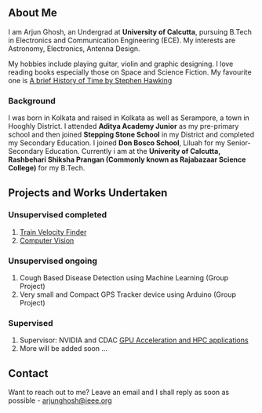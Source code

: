 ## About Me

I am Arjun Ghosh, an Undergrad at **University of Calcutta**, pursuing B.Tech in Electronics and Communication Engineering (ECE). My interests are Astronomy, Electronics, Antenna Design. 

My hobbies include playing guitar, violin and graphic designing. I love reading books especially those on Space and Science Fiction. My favourite one is [A brief History of Time by Stephen Hawking](https://www.amazon.in/Brief-History-Time-Black-Holes/dp/0553175211/ref=asc_df_0553175211/?tag=googleshopdes-21&linkCode=df0&hvadid=397006573861&hvpos=&hvnetw=g&hvrand=11779294369118598175&hvpone=&hvptwo=&hvqmt=&hvdev=c&hvdvcmdl=&hvlocint=&hvlocphy=1007828&hvtargid=pla-364195445484&psc=1&ext_vrnc=hi)

### Background

I was born in Kolkata and raised in Kolkata as well as Serampore, a town in Hooghly District. I attended **Aditya Academy Junior** as my pre-primary school and then joined **Stepping Stone School** in my District and completed my Secondary Education. I joined **Don Bosco School**, Liluah for my Senior-Secondary Education. Currently i am at the **Univerity of Calcutta, Rashbehari Shiksha Prangan (Commonly known as Rajabazaar Science College)** for my B.Tech.

## Projects and Works Undertaken

### Unsupervised completed

1. [Train Velocity Finder](https://github.com/JunesDiary/Train-velocity-finder)
2. [Computer Vision](https://github.com/JunesDiary/Hand-Tracking)

### Unsupervised ongoing

1. Cough Based Disease Detection using Machine Learning (Group Project)
2. Very small and Compact GPS Tracker device using Arduino (Group Project)

### Supervised

1. Supervisor: NVIDIA and CDAC [GPU Acceleration and HPC applications](https://github.com/openhackathons-org/gpubootcamp)
2. More will be added soon ...


## Contact

Want to reach out to me? Leave an email and I shall reply as soon as possible - [arjunghosh@ieee.org](url)
